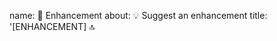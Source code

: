name: 🚀 Enhancement
about: 💡 Suggest an enhancement
title: '[ENHANCEMENT] 🔝 <title>'
labels: 💡 Enhancement, 🚨 Needs Triage
assignees: ''

---

### Current Behavior 📈
<!-- A concise description of the current behavior or feature. -->

### Desired Behavior 🏆
<!-- A concise description of the desired behavior or feature. -->

### Proposal 📋
<!-- A detailed proposal of how the enhancement could be made and implemented. -->

### Alternatives Considered 🤔
<!-- Any alternative solutions or features that were considered. -->

### Additional Context 📖
<!-- Any additional context or information that may be relevant to the enhancement proposal. -->

### Related Issues/PRs 🔗
<!-- Any related issues or pull requests that may be relevant for this enhancement proposal. -->
